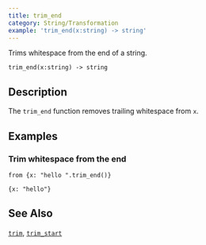 ```yaml
---
title: trim_end
category: String/Transformation
example: 'trim_end(x:string) -> string'
---
```



Trims whitespace from the end of a string.

```tql
trim_end(x:string) -> string
```

## Description

The `trim_end` function removes trailing whitespace from `x`.

## Examples

### Trim whitespace from the end

```tql
from {x: "hello ".trim_end()}
```

```tql
{x: "hello"}
```

## See Also

[`trim`](/reference/functions/trim),
[`trim_start`](/reference/functions/trim_start)
